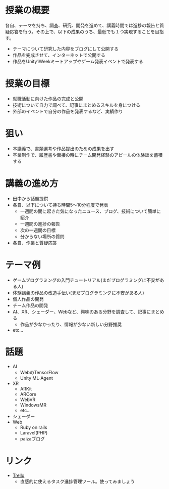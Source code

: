 # 授業の概要
各自、テーマを持ち、調査、研究、開発を進めて、講義時間では進捗の報告と質疑応答を行う。その上で、以下の成果のうち、最低でも１つ実現することを目指す。

- テーマについて研究した内容をブログにして公開する
- 作品を完成させて、インターネットで公開する
- 作品をUnity1Weekミートアップやゲーム発表イベントで発表する

#	授業の目標
- 就職活動に向けた作品の完成と公開
- 技術について自力で調べて、記事にまとめるスキルを身につける
- 外部のイベントで自分の作品を発表するなど、実績作り

# 狙い
- 本講義で、書類選考や作品提出のための成果を出す
- 卒業制作で、履歴書や面接の時にチーム開発経験のアピールの体験談を蓄積する

# 講義の進め方
- 田中から話題提供
- 各自、以下について持ち時間5〜10分程度で発表
  - 一週間の間に起きた気になったニュース、ブログ、技術について簡単に紹介
  - 一週間の進捗の報告
  - 次の一週間の目標
  - 分からない場所の質問
- 各自、作業と質疑応答

# テーマ例
- ゲームプログラミングの入門チュートリアル(まだプログラミングに不安がある人)
- 体験講義の作品の改造手伝い(まだプログラミングに不安がある人)
- 個人作品の開発
- チーム作品の開発
- AI、XR、シェーダー、Webなど、興味のある分野を調査して、記事にまとめる
  - 作品が少なかったり、情報が少ない新しい分野推奨
- etc...

# 話題
- AI
  - WebのTensorFlow
  - Unity ML-Agent
- XR
  - ARKit
  - ARCore
  - WebVR
  - WindowsMR
  - etc...
- シェーダー
- Web
  - Ruby on rails
  - Laravel(PHP)
  - paizaブログ

# リンク
- [Trello](https://trello.com/)
  - 直感的に使えるタスク進捗管理ツール。使ってみましょう


